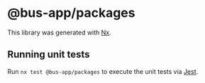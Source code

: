 # @bus-app/packages

This library was generated with [Nx](https://nx.dev).

## Running unit tests

Run `nx test @bus-app/packages` to execute the unit tests via [Jest](https://jestjs.io).

